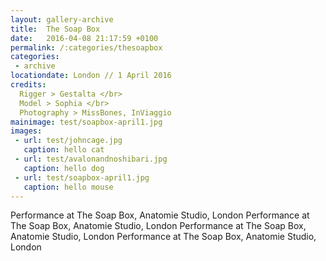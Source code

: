 ```yaml
---
layout: gallery-archive
title:  The Soap Box
date:   2016-04-08 21:17:59 +0100
permalink: /:categories/thesoapbox
categories:
 - archive
locationdate: London // 1 April 2016
credits:
  Rigger > Gestalta </br>
  Model > Sophia </br>
  Photography > MissBones, InViaggio
mainimage: test/soapbox-april1.jpg
images:
 - url: test/johncage.jpg
   caption: hello cat
 - url: test/avalonandnoshibari.jpg
   caption: hello dog
 - url: test/soapbox-april1.jpg
   caption: hello mouse
---
```



Performance at The Soap Box, Anatomie Studio, London Performance at The Soap Box, Anatomie Studio, London Performance at The Soap Box, Anatomie Studio, London Performance at The Soap Box, Anatomie Studio, London
